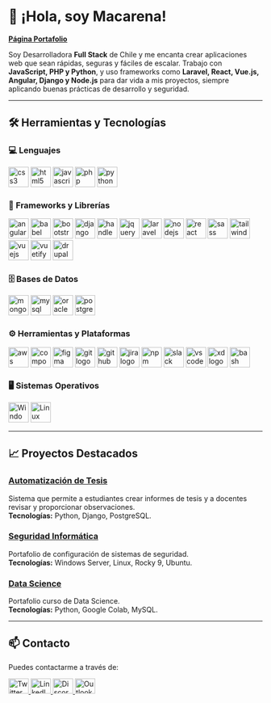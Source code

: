 # 👋 ¡Hola, soy Macarena!      

**[Página Portafolio](https://macarenaquijadag.github.io/Portafolio/)**

Soy Desarrolladora **Full Stack** de Chile y me encanta crear aplicaciones web que sean rápidas, seguras y fáciles de escalar. Trabajo con **JavaScript, PHP y Python**, y uso frameworks como **Laravel, React, Vue.js, Angular, Django y Node.js** para dar vida a mis proyectos, siempre aplicando buenas prácticas de desarrollo y seguridad.

---

## 🛠️ Herramientas y Tecnologías

### 💻 Lenguajes
<div align="left">
  <img src="https://cdn.jsdelivr.net/gh/devicons/devicon/icons/css3/css3-original.svg" height="40" alt="css3 logo" />
  <img src="https://cdn.jsdelivr.net/gh/devicons/devicon/icons/html5/html5-original.svg" height="40" alt="html5 logo" />
  <img src="https://cdn.jsdelivr.net/gh/devicons/devicon/icons/javascript/javascript-original.svg" height="40" alt="javascript logo" />
  <img src="https://cdn.jsdelivr.net/gh/devicons/devicon/icons/php/php-original.svg" height="40" alt="php logo" />
  <img src="https://cdn.jsdelivr.net/gh/devicons/devicon/icons/python/python-original.svg" height="40" alt="python logo" />
</div>

### 🧩 Frameworks y Librerías
<div align="left">
  <img src="https://cdn.jsdelivr.net/gh/devicons/devicon/icons/angularjs/angularjs-original.svg" height="40" alt="angularjs logo" />
  <img src="https://cdn.jsdelivr.net/gh/devicons/devicon/icons/babel/babel-original.svg" height="40" alt="babel logo" />
  <img src="https://cdn.jsdelivr.net/gh/devicons/devicon/icons/bootstrap/bootstrap-original.svg" height="40" alt="bootstrap logo" />
  <img src="https://cdn.jsdelivr.net/gh/devicons/devicon/icons/django/django-plain.svg" height="40" alt="django logo" />
  <img src="https://cdn.jsdelivr.net/gh/devicons/devicon/icons/handlebars/handlebars-original.svg" height="40" alt="handlebars logo" />
  <img src="https://cdn.jsdelivr.net/gh/devicons/devicon/icons/jquery/jquery-original.svg" height="40" alt="jquery logo" />
  <img src="https://cdn.jsdelivr.net/gh/devicons/devicon/icons/laravel/laravel-original.svg" height="40" alt="laravel logo" />
  <img src="https://cdn.jsdelivr.net/gh/devicons/devicon/icons/nodejs/nodejs-original.svg" height="40" alt="nodejs logo" />
  <img src="https://cdn.jsdelivr.net/gh/devicons/devicon/icons/react/react-original.svg" height="40" alt="react logo" />
  <img src="https://cdn.jsdelivr.net/gh/devicons/devicon/icons/sass/sass-original.svg" height="40" alt="sass logo" />
  <img src="https://cdn.jsdelivr.net/gh/devicons/devicon/icons/tailwindcss/tailwindcss-original-wordmark.svg" height="40" alt="tailwindcss logo" />
  <img src="https://cdn.jsdelivr.net/gh/devicons/devicon/icons/vuejs/vuejs-original.svg" height="40" alt="vuejs logo" />
  <img src="https://cdn.jsdelivr.net/gh/devicons/devicon/icons/vuetify/vuetify-original.svg" height="40" alt="vuetify logo" />
  <img src="https://cdn.jsdelivr.net/gh/devicons/devicon/icons/drupal/drupal-original.svg" height="40" alt="drupal logo" />
</div>

### 🗄️ Bases de Datos
<div align="left">
  <img src="https://cdn.jsdelivr.net/gh/devicons/devicon/icons/mongodb/mongodb-original.svg" height="40" alt="mongodb logo" />
  <img src="https://cdn.jsdelivr.net/gh/devicons/devicon/icons/mysql/mysql-original.svg" height="40" alt="mysql logo" />
  <img src="https://cdn.jsdelivr.net/gh/devicons/devicon/icons/oracle/oracle-original.svg" height="40" alt="oracle logo" />
  <img src="https://cdn.jsdelivr.net/gh/devicons/devicon/icons/postgresql/postgresql-original.svg" height="40" alt="postgresql logo" />
</div>

### ⚙️ Herramientas y Plataformas
<div align="left">
  <img src="https://cdn.jsdelivr.net/gh/devicons/devicon/icons/amazonwebservices/amazonwebservices-line-wordmark.svg" height="40" alt="aws logo" />
  <img src="https://cdn.jsdelivr.net/gh/devicons/devicon/icons/composer/composer-original.svg" height="40" alt="composer logo" />
  <img src="https://cdn.jsdelivr.net/gh/devicons/devicon/icons/figma/figma-original.svg" height="40" alt="figma logo" />
  <img src="https://cdn.jsdelivr.net/gh/devicons/devicon/icons/git/git-original.svg" height="40" alt="git logo" />
  <img src="https://cdn.jsdelivr.net/gh/devicons/devicon/icons/github/github-original.svg" height="40" alt="github logo" />
  <img src="https://cdn.jsdelivr.net/gh/devicons/devicon/icons/jira/jira-original.svg" height="40" alt="jira logo" />
  <img src="https://cdn.jsdelivr.net/gh/devicons/devicon/icons/npm/npm-original-wordmark.svg" height="40" alt="npm logo" />
  <img src="https://cdn.jsdelivr.net/gh/devicons/devicon/icons/slack/slack-original.svg" height="40" alt="slack logo" />
  <img src="https://cdn.jsdelivr.net/gh/devicons/devicon/icons/vscode/vscode-original.svg" height="40" alt="vscode logo" />
  <img src="https://cdn.jsdelivr.net/gh/devicons/devicon/icons/xd/xd-plain.svg" height="40" alt="xd logo" />
  <img src="https://cdn.jsdelivr.net/gh/devicons/devicon/icons/bash/bash-original.svg" height="40" alt="bash logo" />
</div>

### 🖥️ Sistemas Operativos
<div align="left">
  <img src="https://cdn.jsdelivr.net/gh/devicons/devicon/icons/windows8/windows8-original.svg" height="40" alt="Windows Server logo" />
  <img src="https://cdn.jsdelivr.net/gh/devicons/devicon/icons/linux/linux-original.svg" height="40" alt="Linux logo" />
</div>

---

## 📈 Proyectos Destacados

### [Automatización de Tesis](https://github.com/MacarenaQuijadaG/AutomatizacionTesis.git)
Sistema que permite a estudiantes crear informes de tesis y a docentes revisar y proporcionar observaciones.  
**Tecnologías:** Python, Django, PostgreSQL.

### [Seguridad Informática](https://github.com/MacarenaQuijadaG/Seguridad-Informatica.git)  
Portafolio de configuración de sistemas de seguridad.  
**Tecnologías:** Windows Server, Linux, Rocky 9, Ubuntu.

### [Data Science](https://github.com/MacarenaQuijadaG/Data-Science.git)  
Portafolio curso de Data Science.  
**Tecnologías:** Python, Google Colab, MySQL.

---

## 📫 Contacto

Puedes contactarme a través de:

<p align="left">
  <a href="https://twitter.com/tu_usuario" target="_blank">
    <img src="https://cdn.jsdelivr.net/gh/maurodesouza/profile-readme-generator/src/assets/icons/social/twitter/default.svg" width="40" height="30" alt="Twitter" />
  </a>
  <a href="https://www.linkedin.com/in/macarena-quijada-guzm%C3%A1n-430263191/" target="_blank">
    <img src="https://cdn.jsdelivr.net/gh/maurodesouza/profile-readme-generator/src/assets/icons/social/linkedin/default.svg" width="40" height="30" alt="LinkedIn" />
  </a>
  <a href="https://discord.com/users/tu_usuario" target="_blank">
    <img src="https://cdn.jsdelivr.net/gh/maurodesouza/profile-readme-generator/src/assets/icons/social/discord/default.svg" width="40" height="30" alt="Discord" />
  </a>
  <a href="mailto:mcarena.quijada@outlook.com" target="_blank">
    <img src="https://cdn.jsdelivr.net/gh/maurodesouza/profile-readme-generator/src/assets/icons/social/microsoft-outlook/default.svg" width="40" height="30" alt="Outlook" />
  </a>
</p>
